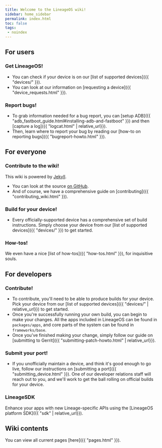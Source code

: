 ```yaml
---
title: Welcome to the LineageOS wiki!
sidebar: home_sidebar
permalink: index.html
toc: false
tags:
 - noindex
---
```


## For users

### Get LineageOS!

* You can check if your device is on our [list of supported devices]({{ "devices/" }}).
* You can look at our information on [requesting a device]({{ "device_requests.html" }}).

### Report bugs!

* To grab information needed for a bug report, you can [setup ADB]({{ "adb_fastboot_guide.html#installing-adb-and-fastboot" }})
and then [capture a log]({{ "logcat.html" | relative_url}}).
* Then, learn where to report your bug by reading our [how-to on reporting bugs]({{ "bugreport-howto.html" }}).

## For everyone

### Contribute to the wiki!

This wiki is powered by [Jekyll](https://jekyllrb.com/).

* You can look at the source [on GitHub](https://github.com/LineageOS/lineage_wiki).
* And of course, we have a comprehensive guide on [contributing]({{ "contributing_wiki.html" }}).

### Build for your device!

* Every officially-supported device has a comprehensive set of build instructions. Simply choose your device from our [list of supported devices]({{ "devices/" }}) to get started.

### How-tos!

We even have a nice [list of how-tos]({{ "how-tos.html" }}), for inquisitive souls.

## For developers

### Contribute!

* To contribute, you'll need to be able to produce builds for your device. Pick your device from our [list of supported devices]({{ "devices/" | relative_url}}) to get started.
* Once you're successfully running your own build, you can begin to make your changes. All the apps included in LineageOS can be found in `packages/apps`, and core parts of the system can be found
in `frameworks/base`.
* Once you've finished making your change, simply follow our guide on [submitting to Gerrit]({{ "submitting-patch-howto.html" | relative_url}}).

### Submit your port!

* If you unofficially maintain a device, and think it's good enough to go live, follow our instructions on [submitting a port]({{ "submitting_device.html" }}). One of our developer relations
staff will reach out to you, and we'll work to get the ball rolling on official builds for your device.

### LineageSDK

Enhance your apps with new Lineage-specific APIs using the [LineageOS platform SDK]({{ "sdk" | relative_url}}).

## Wiki contents

You can view all current pages [here]({{ "pages.html" }}).
